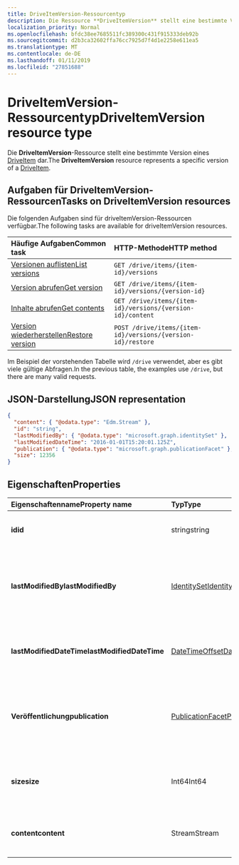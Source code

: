 ```yaml
---
title: DriveItemVersion-Ressourcentyp
description: Die Ressource **DriveItemVersion** stellt eine bestimmte Version von einer DriveItem dar.
localization_priority: Normal
ms.openlocfilehash: bfdc38ee7685511fc389300c431f915333deb92b
ms.sourcegitcommit: d2b3ca32602ffa76cc7925d7f4d1e2258e611ea5
ms.translationtype: MT
ms.contentlocale: de-DE
ms.lasthandoff: 01/11/2019
ms.locfileid: "27851688"
---
```

# <a name="driveitemversion-resource-type"></a><span data-ttu-id="b7f07-103">DriveItemVersion-Ressourcentyp</span><span class="sxs-lookup"><span data-stu-id="b7f07-103">DriveItemVersion resource type</span></span>

<span data-ttu-id="b7f07-104">Die **DriveItemVersion**-Ressource stellt eine bestimmte Version eines [DriveItem](driveitem.md) dar.</span><span class="sxs-lookup"><span data-stu-id="b7f07-104">The **DriveItemVersion** resource represents a specific version of a [DriveItem](driveitem.md).</span></span>


## <a name="tasks-on-driveitemversion-resources"></a><span data-ttu-id="b7f07-105">Aufgaben für DriveItemVersion-Ressourcen</span><span class="sxs-lookup"><span data-stu-id="b7f07-105">Tasks on DriveItemVersion resources</span></span>

<span data-ttu-id="b7f07-106">Die folgenden Aufgaben sind für driveItemVersion-Ressourcen verfügbar.</span><span class="sxs-lookup"><span data-stu-id="b7f07-106">The following tasks are available for driveItemVersion resources.</span></span>

|            <span data-ttu-id="b7f07-107">Häufige Aufgaben</span><span class="sxs-lookup"><span data-stu-id="b7f07-107">Common task</span></span>             |         <span data-ttu-id="b7f07-108">HTTP-Methode</span><span class="sxs-lookup"><span data-stu-id="b7f07-108">HTTP method</span></span>         |
| :--------------------------------- | :-------------------------- |
| <span data-ttu-id="b7f07-109">[Versionen auflisten][version-list]</span><span class="sxs-lookup"><span data-stu-id="b7f07-109">[List versions][version-list]</span></span>      | `GET /drive/items/{item-id}/versions`  |
| <span data-ttu-id="b7f07-110">[Version abrufen][version-get]</span><span class="sxs-lookup"><span data-stu-id="b7f07-110">[Get version][version-get]</span></span>         | `GET /drive/items/{item-id}/versions/{version-id}`     |
| <span data-ttu-id="b7f07-111">[Inhalte abrufen][content-get]</span><span class="sxs-lookup"><span data-stu-id="b7f07-111">[Get contents][content-get]</span></span>        | `GET /drive/items/{item-id}/versions/{version-id}/content` |
| <span data-ttu-id="b7f07-112">[Version wiederherstellen][version-restore]</span><span class="sxs-lookup"><span data-stu-id="b7f07-112">[Restore version][version-restore]</span></span> | `POST /drive/items/{item-id}/versions/{version-id}/restore` |

[version-list]: ../api/driveitem-list-versions.md
[version-get]: ../api/driveitemversion-get.md
[content-get]: ../api/driveitemversion-get-contents.md
[version-restore]: ../api/driveitemversion-restore.md

<span data-ttu-id="b7f07-113">Im Beispiel der vorstehenden Tabelle wird `/drive` verwendet, aber es gibt viele gültige Abfragen.</span><span class="sxs-lookup"><span data-stu-id="b7f07-113">In the previous table, the examples use `/drive`, but there are many valid requests.</span></span>

## <a name="json-representation"></a><span data-ttu-id="b7f07-114">JSON-Darstellung</span><span class="sxs-lookup"><span data-stu-id="b7f07-114">JSON representation</span></span>

<!--{
  "blockType": "resource",
  "baseType": "microsoft.graph.baseItemVersion",
  "@odata.type": "microsoft.graph.driveItemVersion",
  "@type.aka": "oneDrive.driveItemVersion"
}-->

```json
{
  "content": { "@odata.type": "Edm.Stream" },
  "id": "string",
  "lastModifiedBy": { "@odata.type": "microsoft.graph.identitySet" },
  "lastModifiedDateTime": "2016-01-01T15:20:01.125Z",
  "publication": { "@odata.type": "microsoft.graph.publicationFacet" },
  "size": 12356
}
```

## <a name="properties"></a><span data-ttu-id="b7f07-115">Eigenschaften</span><span class="sxs-lookup"><span data-stu-id="b7f07-115">Properties</span></span>

|      <span data-ttu-id="b7f07-116">Eigenschaftenname</span><span class="sxs-lookup"><span data-stu-id="b7f07-116">Property name</span></span>       |                         <span data-ttu-id="b7f07-117">Typ</span><span class="sxs-lookup"><span data-stu-id="b7f07-117">Type</span></span>                         |                               <span data-ttu-id="b7f07-118">Beschreibung</span><span class="sxs-lookup"><span data-stu-id="b7f07-118">Description</span></span>                               |
| :----------------------- | :--------------------------------------------------- | :---------------------------------------------------------------------- |
| <span data-ttu-id="b7f07-119">**id**</span><span class="sxs-lookup"><span data-stu-id="b7f07-119">**id**</span></span>                   | <span data-ttu-id="b7f07-120">string</span><span class="sxs-lookup"><span data-stu-id="b7f07-120">string</span></span>                                               | <span data-ttu-id="b7f07-121">Die ID der Version.</span><span class="sxs-lookup"><span data-stu-id="b7f07-121">The ID of the version.</span></span> <span data-ttu-id="b7f07-122">Schreibgeschützt.</span><span class="sxs-lookup"><span data-stu-id="b7f07-122">Read-only.</span></span>                                       |
| <span data-ttu-id="b7f07-123">**lastModifiedBy**</span><span class="sxs-lookup"><span data-stu-id="b7f07-123">**lastModifiedBy**</span></span>       | [<span data-ttu-id="b7f07-124">IdentitySet</span><span class="sxs-lookup"><span data-stu-id="b7f07-124">IdentitySet</span></span>](../resources/identityset.md)           | <span data-ttu-id="b7f07-125">Die Identität des Benutzers, der die Version zuletzt geändert hat.</span><span class="sxs-lookup"><span data-stu-id="b7f07-125">Identity of the user which last modified the version.</span></span> <span data-ttu-id="b7f07-126">Schreibgeschützt.</span><span class="sxs-lookup"><span data-stu-id="b7f07-126">Read-only.</span></span>        |
| <span data-ttu-id="b7f07-127">**lastModifiedDateTime**</span><span class="sxs-lookup"><span data-stu-id="b7f07-127">**lastModifiedDateTime**</span></span> | [<span data-ttu-id="b7f07-128">DateTimeOffset</span><span class="sxs-lookup"><span data-stu-id="b7f07-128">DateTimeOffset</span></span>](../resources/timestamp.md)          | <span data-ttu-id="b7f07-129">Datum und Uhrzeit der letzten Änderung der Version.</span><span class="sxs-lookup"><span data-stu-id="b7f07-129">Date and time the version was last modified.</span></span> <span data-ttu-id="b7f07-130">Schreibgeschützt.</span><span class="sxs-lookup"><span data-stu-id="b7f07-130">Read-only.</span></span>                 |
| <span data-ttu-id="b7f07-131">**Veröffentlichung**</span><span class="sxs-lookup"><span data-stu-id="b7f07-131">**publication**</span></span>          | [<span data-ttu-id="b7f07-132">PublicationFacet</span><span class="sxs-lookup"><span data-stu-id="b7f07-132">PublicationFacet</span></span>](../resources/publicationfacet.md) | <span data-ttu-id="b7f07-133">Zeigt den Veröffentlichungsstatus dieser bestimmten Version an.</span><span class="sxs-lookup"><span data-stu-id="b7f07-133">Indicates the publication status of this particular version.</span></span> <span data-ttu-id="b7f07-134">Schreibgeschützt.</span><span class="sxs-lookup"><span data-stu-id="b7f07-134">Read-only.</span></span> |
| <span data-ttu-id="b7f07-135">**size**</span><span class="sxs-lookup"><span data-stu-id="b7f07-135">**size**</span></span>                 | <span data-ttu-id="b7f07-136">Int64</span><span class="sxs-lookup"><span data-stu-id="b7f07-136">Int64</span></span>                                                | <span data-ttu-id="b7f07-137">Gibt die Größe des Inhalt-Streams für diese Version des Elements an.</span><span class="sxs-lookup"><span data-stu-id="b7f07-137">Indicates the size of the content stream for this version of the item.</span></span>  |
| <span data-ttu-id="b7f07-138">**content**</span><span class="sxs-lookup"><span data-stu-id="b7f07-138">**content**</span></span>              | <span data-ttu-id="b7f07-139">Stream</span><span class="sxs-lookup"><span data-stu-id="b7f07-139">Stream</span></span>                                               | <span data-ttu-id="b7f07-140">Der Inhaltsstream für diese Version des Elements.</span><span class="sxs-lookup"><span data-stu-id="b7f07-140">The content stream for this version of the item.</span></span>                        |

<!-- {
  "type": "#page.annotation",
  "description": "The version facet provides information about the properties of a file version.",
  "keywords": "version,versions,version-history,history",
  "section": "documentation",
  "tocPath": "Facets/Version"
} -->
